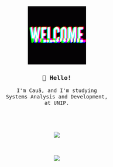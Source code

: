 <h1></h1>
<p align="center"><img src="https://github.com/Nun3s01/Nun3s01/blob/main/resources/welcomogif.gif" width="159px"/></p>
<p>
  <h3 align="center"><samp>👋 Hello!</samp></h3>
</p>
<p align="center">
  <samp>I'm Cauã, and I'm studying</samp>
  <samp>
  </br> Systems Analysis and Development,
  </samp>
  <samp>
    </br> at UNIP.
  </samp>
</p>
<h1></h1>
</br>
<p align="center">
  <img src="https://github-readme-stats.vercel.app/api?username=Nun3s01&show=reviews&show_icons=true&theme=shadow_red&icon_color=ffffff&text_color=b3adad&hide_border=true"/>
</p>
</br>
 <p align="center">
   <img src="https://komarev.com/ghpvc/?username=Nun3s01&style=plastic&color=blue"/>
 </p>
